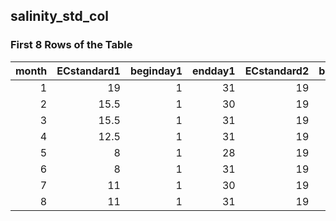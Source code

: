 ## salinity_std_col
### First 8 Rows of the Table
|   month |   ECstandard1 |   beginday1 |   endday1 |   ECstandard2 |   beginday2 |   endday2 |
|--------:|--------------:|------------:|----------:|--------------:|------------:|----------:|
|       1 |          19   |           1 |        31 |            19 |           0 |         0 |
|       2 |          15.5 |           1 |        30 |            19 |           0 |         0 |
|       3 |          15.5 |           1 |        31 |            19 |           0 |         0 |
|       4 |          12.5 |           1 |        31 |            19 |           0 |         0 |
|       5 |           8   |           1 |        28 |            19 |           0 |         0 |
|       6 |           8   |           1 |        31 |            19 |           0 |         0 |
|       7 |          11   |           1 |        30 |            19 |           0 |         0 |
|       8 |          11   |           1 |        31 |            19 |           0 |         0 |